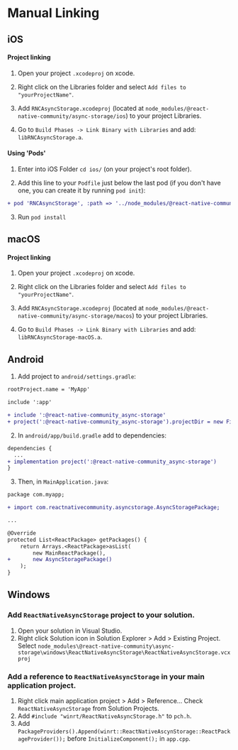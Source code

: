 # Manual Linking

## iOS

#### Project linking
1. Open your project `.xcodeproj` on xcode.

2. Right click on the Libraries folder and select `Add files to "yourProjectName"`.

3. Add `RNCAsyncStorage.xcodeproj` (located at `node_modules/@react-native-community/async-storage/ios`) to your project Libraries.

3. Go to `Build Phases -> Link Binary with Libraries` and add:  `libRNCAsyncStorage.a`.

#### Using 'Pods'
1. Enter into iOS Folder `cd ios/` (on your project's root folder).

2. Add this line to your `Podfile` just below the last pod (if you don't have one, you can create it by running `pod init`):

```diff
+ pod 'RNCAsyncStorage', :path => '../node_modules/@react-native-community/async-storage'
```

3. Run `pod install`

## macOS

#### Project linking
1. Open your project `.xcodeproj` on xcode.

2. Right click on the Libraries folder and select `Add files to "yourProjectName"`.

3. Add `RNCAsyncStorage.xcodeproj` (located at `node_modules/@react-native-community/async-storage/macos`) to your project Libraries.

4. Go to `Build Phases -> Link Binary with Libraries` and add: `libRNCAsyncStorage-macOS.a`.


## Android
1. Add project to `android/settings.gradle`:
```diff
rootProject.name = 'MyApp'

include ':app'

+ include ':@react-native-community_async-storage'
+ project(':@react-native-community_async-storage').projectDir = new File(rootProject.projectDir, '../node_modules/@react-native-community/async-storage/android')
  ```

2. In `android/app/build.gradle` add to dependencies:
```diff
dependencies {
  ...
+ implementation project(':@react-native-community_async-storage')
}
  ```

3. Then, in `MainApplication.java`:
```diff
package com.myapp;

+ import com.reactnativecommunity.asyncstorage.AsyncStoragePackage;

...

@Override
protected List<ReactPackage> getPackages() {
    return Arrays.<ReactPackage>asList(
        new MainReactPackage(),
+       new AsyncStoragePackage()
    );
}
```
## Windows
### Add `ReactNativeAsyncStorage` project to your solution.
1. Open your solution in Visual Studio.
2. Right click Solution icon in Solution Explorer > Add > Existing Project.
   Select `node_modules\@react-native-community\async-storage\windows\ReactNativeAsyncStorage\ReactNativeAsyncStorage.vcxproj`

### Add a reference to `ReactNativeAsyncStorage` in your main application project.
1. Right click main application project > Add > Reference...
  Check `ReactNativeAsyncStorage` from Solution Projects.
2. Add `#include "winrt/ReactNativeAsyncStorage.h"` to `pch.h`.
3. Add `PackageProviders().Append(winrt::ReactNativeAscynStorage::ReactPackageProvider());` before `InitializeComponent();` in `app.cpp`.
